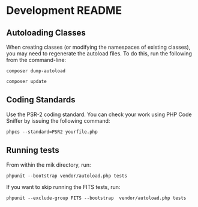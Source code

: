 # Development README

## Autoloading Classes

When creating classes (or modifying the namespaces of existing classes), you may need to regenerate the autoload files.  To do this, run the following from the command-line:

`composer dump-autoload`

`composer update`

## Coding Standards

Use the PSR-2 coding standard.  You can check your work using PHP Code Sniffer by issuing the following command:

`phpcs --standard=PSR2 yourfile.php`

## Running tests

From within the mik directory, run:

`phpunit --bootstrap vendor/autoload.php tests`

If you want to skip running the FITS tests, run:

`phpunit --exclude-group FITS --bootstrap  vendor/autoload.php tests`
